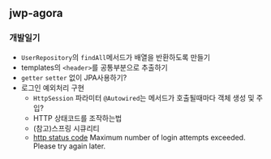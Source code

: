 ## jwp-agora
### 개발일기  

* `UserRepository`의 `findAll`메서드가 배열을 반환하도록 만들기
* templates의 `<header>`를 공통부분으로 추출하기
* `getter` `setter` 없이 JPA사용하기?
* 로그인 예외처리 구현
  * `HttpSession` 파라미터 `@Autowired`는 메서드가 호출될때마다 객체 생성 및 주입?
  * HTTP 상태코드를 조작하는법
  * (참고)스프링 시큐리티
  * [http status code](https://gist.github.com/subicura/8329759) Maximum number of login attempts exceeded. Please try again later. 
